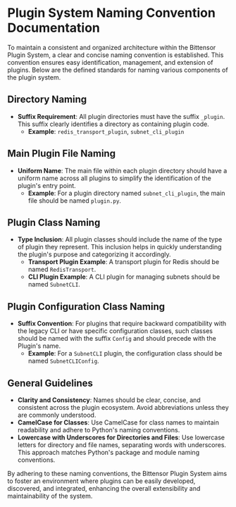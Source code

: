 # Plugin System Naming Convention Documentation

To maintain a consistent and organized architecture within the Bittensor Plugin System, a clear and concise naming convention is established. This convention ensures easy identification, management, and extension of plugins. Below are the defined standards for naming various components of the plugin system.

## Directory Naming

- **Suffix Requirement**: All plugin directories must have the suffix `_plugin`. This suffix clearly identifies a directory as containing plugin code.
  - **Example**: `redis_transport_plugin`, `subnet_cli_plugin`

## Main Plugin File Naming

- **Uniform Name**: The main file within each plugin directory should have a uniform name across all plugins to simplify the identification of the plugin's entry point.
  - **Example**: For a plugin directory named `subnet_cli_plugin`, the main file should be named `plugin.py`.

## Plugin Class Naming

- **Type Inclusion**: All plugin classes should include the name of the type of plugin they represent. This inclusion helps in quickly understanding the plugin's purpose and categorizing it accordingly.
  - **Transport Plugin Example**: A transport plugin for Redis should be named `RedisTransport`.
  - **CLI Plugin Example**: A CLI plugin for managing subnets should be named `SubnetCLI`.

## Plugin Configuration Class Naming

- **Suffix Convention**: For plugins that require backward compatibility with the legacy CLI or have specific configuration classes, such classes should be named with the suffix `Config` and should precede with the Plugin's name.
  - **Example**: For a `SubnetCLI` plugin, the configuration class should be named `SubnetCLIConfig`.

## General Guidelines

- **Clarity and Consistency**: Names should be clear, concise, and consistent across the plugin ecosystem. Avoid abbreviations unless they are commonly understood.
- **CamelCase for Classes**: Use CamelCase for class names to maintain readability and adhere to Python's naming conventions.
- **Lowercase with Underscores for Directories and Files**: Use lowercase letters for directory and file names, separating words with underscores. This approach matches Python's package and module naming conventions.

By adhering to these naming conventions, the Bittensor Plugin System aims to foster an environment where plugins can be easily developed, discovered, and integrated, enhancing the overall extensibility and maintainability of the system.

